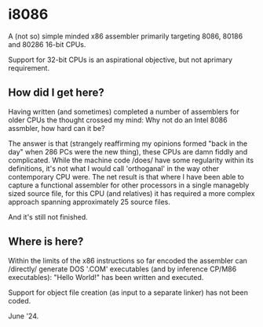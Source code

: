 # i8086
A (not so) simple minded x86 assembler primarily targeting 8086, 80186 and 80286 16-bit CPUs.

Support for 32-bit CPUs is an aspirational objective, but not aprimary requirement.

## How did I get here?
Having written (and sometimes) completed a number of assemblers for older CPUs the thought crossed my mind: Why not do an Intel 8086 assmbler, how hard can it be?

The answer is that (strangely reaffirming my opinions formed "back in the day" when 286 PCs were the new thing), these CPUs are damn fiddly and complicated.  While the machine code /does/ have some regularity within its definitions, it's not what I would call 'orthoganal' in the way other contemporary CPU were.  The net result is that where I have been able to capture a functional assembler for other processors in a single managebly sized source file, for this CPU (and relatives) it has required a more complex approach spanning approximately 25 source files.

And it's still not finished.

## Where is here?

Within the limits of the x86 instructions so far encoded the assembler can /directly/ generate DOS '.COM' executables (and by inference CP/M86 executables):  "Hello World!" has been written and executed.

Support for object file creation (as input to a separate linker) has not been coded.

June '24.
